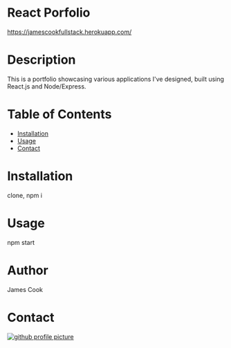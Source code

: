 # React Porfolio
https://jamescookfullstack.herokuapp.com/
# Description
This is a portfolio showcasing various applications I've designed, built using React.js and Node/Express.
# Table of Contents
* [Installation](#Installation)
* [Usage](#Usage)
* [Contact](#Contact)
# Installation
clone, npm i
# Usage
npm start
# Author
James Cook
# Contact
[![github profile picture](https://avatars.githubusercontent.com/jamescook98?s=100)](mailto:cookjamesarthur@gmail.com)
    